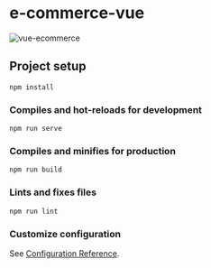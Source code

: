 # e-commerce-vue


![vue-ecommerce](https://user-images.githubusercontent.com/110597975/210420273-7387ec55-a0cf-4d37-b9d7-dd5d56247a14.png)


## Project setup
```
npm install
```

### Compiles and hot-reloads for development
```
npm run serve
```

### Compiles and minifies for production
```
npm run build
```

### Lints and fixes files
```
npm run lint
```

### Customize configuration
See [Configuration Reference](https://cli.vuejs.org/config/).
